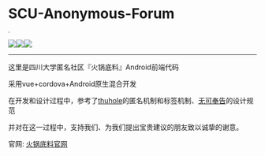 # SCU-Anonymous-Forum


<img src="http://cdn.scuhuoguodiliao.com/logo.png" style="zoom:20%;" />



![](https://img.shields.io/github/languages/top/wubbalubbaaa/SCU-Anonymous-Forum)![](https://img.shields.io/bitbucket/issues-raw/wubbalubbaaa/SCU-Anonymous-Forum)![](https://img.shields.io/apm/l/vim-mode)

------

这里是四川大学匿名社区『火锅底料』Android前端代码

采用vue+cordova+Android原生混合开发

在开发和设计过程中，参考了[thuhole](https://github.com/thuhole "清华树洞")的匿名机制和标签机制、[无可奉告](https://github.com/TairanHe/SJTU-Anonymous_Forum "无可奉告")的设计规范

并对在这一过程中，支持我们、为我们提出宝贵建议的朋友致以诚挚的谢意。



官网: [火锅底料官网](http://scuhuoguodiliao.com/"火锅底料官网")

